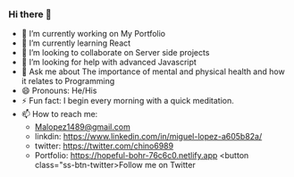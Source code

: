 ### Hi there 👋

- 🔭 I’m currently working on My Portfolio
- 🌱 I’m currently learning React
- 👯 I’m looking to collaborate on Server side projects
- 🤔 I’m looking for help with advanced Javascript
- 💬 Ask me about The importance of mental and physical health and how it relates to Programming 
- 😄 Pronouns: He/His
- ⚡ Fun fact: I begin every morning with a quick meditation.
- 📫 How to reach me: 
   * Malopez1489@gmail.com
   * linkdin: https://www.linkedin.com/in/miguel-lopez-a605b82a/
   * twitter: https://twitter.com/chino6989
   * Portfolio: https://hopeful-bohr-76c6c0.netlify.app
<button class="ss-btn-twitter>Follow me on Twitter</button>
